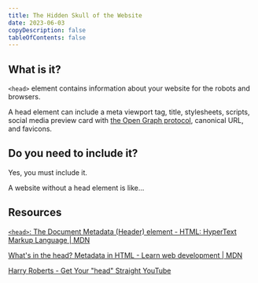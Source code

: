 ```yaml
---
title: The Hidden Skull of the Website
date: 2023-06-03
copyDescription: false
tableOfContents: false
---
```


## What is it?

`<head>` element contains information about your website for the robots and browsers.

A head element can include a meta viewport tag, title, stylesheets, scripts, social media preview card with [the Open Graph protocol](https://ogp.me/), canonical URL, and favicons.

## Do you need to include it?

Yes, you must include it.

A website without a head element is like...

## Resources

[`<head>`: The Document Metadata (Header) element - HTML: HyperText Markup Language | MDN](https://developer.mozilla.org/en-US/docs/Web/HTML/Element/head)

[What's in the head? Metadata in HTML - Learn web development | MDN](https://developer.mozilla.org/en-US/docs/Learn/HTML/Introduction_to_HTML/The_head_metadata_in_HTML)

[Harry Roberts - Get Your "head" Straight YouTube](https://youtube.com/watch?v=MHyAOZ45vnU)
